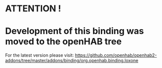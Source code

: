 # ATTENTION !
# Development of this binding was moved to the openHAB tree
For the latest version please visit:
https://github.com/openhab/openhab2-addons/tree/master/addons/binding/org.openhab.binding.loxone

